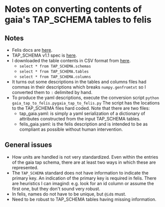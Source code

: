 # Notes on converting contents of gaia's TAP_SCHEMA tables to felis

## Notes
* Felis docs are [here](https://felis.lsst.io/).
* TAP_SCHEMA v1.1 spec is [here](http://www.ivoa.net/documents/TAP/20170830/PR-TAP-1.1-20170830.pdf).
* I downloaded the table contents in CSV format from [here](https://gaia.aip.de/query/).
  * `select * from TAP_SCHEMA.schemas`
  * `select * from TAP_SCHEMA.tables`
  * `select * from TAP_SCHEMA.columns`
* It turns out some descriptions in the tables and columns files had commas in their descriptions which breaks `numpy.genfromtxt` so I converted them to `:` delimited by hand.
* To produce the yaml descriptions, execute the conversion script `python gaia_tap_to_felis.pygaia_tap_to_felis.py`
  The script has the locations to the TAP_SCHEMA files hard coded.
  Note that there are two files:
    * tap_gaia.yaml: is simply a yaml serialization of a dictionary of attributes constructed from the input TAP_SCHEMA tables.
    * felis_gaia.yaml: is the felis description and is intended to be as compliant as possible without human intervention.

## General issues
* How units are handled is not very standardized.
  Even within the entries of the gaia tap schema, there are at least two ways in which these are represented.
* The `TAP_SCHEMA` standard does not have information to indicate the primary key.
  An indication of the primary key is required in felis.
  There are heuristics I can imagind: e.g. look for an id column or assume the first one, but they don't sound very robust.
* In felis, names do not have to be unique, but `@id`s must.
* Need to be robust to TAP_SCHEMA tables having missing information.
